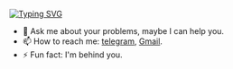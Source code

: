 
<!--
**VasiliyKletkin/VasiliyKletkin** is a ✨ _special_ ✨ repository because its `README.md` (this file) appears on your GitHub profile.

Here are some ideas to get you started:

- 🔭 I’m currently working on ...
- 🌱 I’m currently learning ...
- 👯 I’m looking to collaborate on ...
- 🤔 I’m looking for help with ...
- 💬 Ask me about ...
- 📫 How to reach me: ...
- 😄 Pronouns: ...
- ⚡ Fun fact: ...
-->
[![Typing SVG](https://readme-typing-svg.demolab.com?font=Fira+Code&size=30&pause=1000&color=B5F2F7&width=435&lines=Hi%2C+I%E2%80%99m++Vasiliiy+Kletkin;Backend+Developer)](https://git.io/typing-svg)
- 💬 Ask me about your problems, maybe I can help you.
- 📫 How to reach me: [telegram](https://t.me/vasiliykletkin), [Gmail](vasiliykletkin@gmail.com).
- ⚡ Fun fact: I'm behind you.

